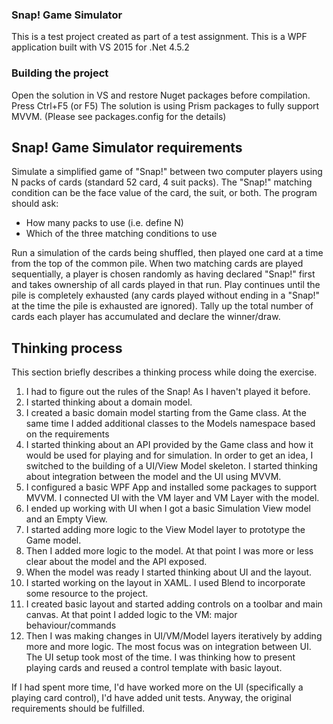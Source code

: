 ### Snap! Game Simulator
This is a test project created as part of a test assignment.  This is a WPF application built with VS 2015 for .Net 4.5.2

### Building the project
Open the solution in VS and restore Nuget packages before compilation. Press Ctrl+F5 (or F5)
The solution is using Prism packages to fully support MVVM. (Please see packages.config for the details)

## Snap! Game Simulator requirements
Simulate a simplified game of "Snap!" between two computer players using N packs of cards (standard 52 card, 4 suit packs).
The "Snap!" matching condition can be the face value of the card, the suit, or both. The program should ask:

- 	How many packs to use (i.e. define N)
- 	Which of the three matching conditions to use

Run a simulation of the cards being shuffled, then played one card at a time from the top of the common pile.
When two matching cards are played sequentially, a player is chosen randomly as having declared "Snap!" first and takes ownership of all cards played in that run.
Play continues until the pile is completely exhausted (any cards played without ending in a "Snap!" at the time the pile is exhausted are ignored).
Tally up the total number of cards each player has accumulated and declare the winner/draw.

## Thinking process
This section briefly describes a thinking process while doing the exercise.

1. I had to figure out the rules of the Snap! As I haven't played it before.
2. I started thinking about a domain model.
3. I created a basic domain model starting from the Game class. At the same time I added additional classes to the Models namespace based on the requirements
4. I started thinking about an API provided by the Game class and how it would be used for playing and for simulation. In order to get an idea, I switched to the building of a UI/View Model skeleton. I started thinking about integration between the model and the UI using MVVM. 
5. I configured a basic WPF App and installed some packages to support MVVM. I connected UI with the VM layer and VM Layer with the model.
6. I ended up working with UI when I got a basic Simulation View model and an Empty View.
7. I started adding more logic to the View Model layer to prototype the Game model.
8. Then I added more logic to the model. At that point I was more or less clear about the model and the API exposed.
9. When the model was ready I started thinking about UI and the layout.
10. I started working on the layout in XAML. I used Blend to incorporate some resource to the project.
11. I created basic layout and started adding controls on a toolbar and main canvas. At that point I added logic to the VM: major behaviour/commands 
12. Then I was making changes in UI/VM/Model layers iteratively by adding more and more logic. The most focus was on integration between UI.
The UI setup took most of the time. I was thinking how to present playing cards and reused a control template with basic layout. 

If I had spent more time, I'd have worked more on the UI (specifically a playing card control), I'd have added unit tests. 
Anyway, the original requirements should be fulfilled. 
